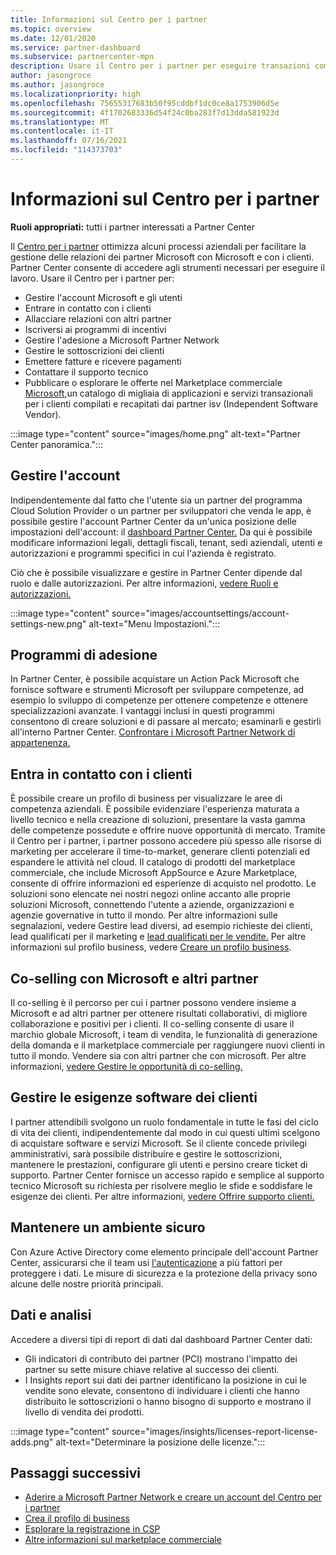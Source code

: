 ```yaml
---
title: Informazioni sul Centro per i partner
ms.topic: overview
ms.date: 12/01/2020
ms.service: partner-dashboard
ms.subservice: partnercenter-mpn
description: Usare il Centro per i partner per eseguire transazioni commerciali con Microsoft e con i clienti
author: jasongroce
ms.author: jasongroce
ms.localizationpriority: high
ms.openlocfilehash: 75655317683b50f95cddbf1dc0ce8a1753906d5e
ms.sourcegitcommit: 4f1702683336d54f24c0ba283f7d13dda581923d
ms.translationtype: MT
ms.contentlocale: it-IT
ms.lasthandoff: 07/16/2021
ms.locfileid: "114373703"
---
```

# <a name="what-is-partner-center"></a>Informazioni sul Centro per i partner

**Ruoli appropriati:** tutti i partner interessati a Partner Center

Il [Centro per i partner](https://partner.microsoft.com/dashboard/home) ottimizza alcuni processi aziendali per facilitare la gestione delle relazioni dei partner Microsoft con Microsoft e con i clienti. Partner Center consente di accedere agli strumenti necessari per eseguire il lavoro. Usare il Centro per i partner per:

- Gestire l'account Microsoft e gli utenti
- Entrare in contatto con i clienti
- Allacciare relazioni con altri partner
- Iscriversi ai programmi di incentivi
- Gestire l'adesione a Microsoft Partner Network
- Gestire le sottoscrizioni dei clienti
- Emettere fatture e ricevere pagamenti
- Contattare il supporto tecnico
- Pubblicare o esplorare le offerte nel Marketplace commerciale [Microsoft,](/azure/marketplace)un catalogo di migliaia di applicazioni e servizi transazionali per i clienti compilati e recapitati dai partner isv (Independent Software Vendor).

:::image type="content" source="images/home.png" alt-text="Partner Center panoramica.":::

## <a name="manage-your-account"></a>Gestire l'account

Indipendentemente dal fatto che l'utente sia un partner del programma Cloud Solution Provider o un partner per sviluppatori che venda le app, è possibile gestire l'account Partner Center da un'unica posizione delle impostazioni dell'account: il [dashboard Partner Center.](https://partner.microsoft.com/dashboard/home) Da qui è possibile modificare informazioni legali, dettagli fiscali, tenant, sedi aziendali, utenti e autorizzazioni e programmi specifici in cui l'azienda è registrato.

Ciò che è possibile visualizzare e gestire in Partner Center dipende dal ruolo e dalle autorizzazioni. Per altre informazioni, [vedere Ruoli e autorizzazioni.](permissions-overview.md)

:::image type="content" source="images/accountsettings/account-settings-new.png" alt-text="Menu Impostazioni.":::

## <a name="membership-programs"></a>Programmi di adesione

In Partner Center, è possibile acquistare un Action Pack Microsoft che fornisce software e strumenti Microsoft per sviluppare competenze, ad esempio lo sviluppo di competenze per ottenere competenze e ottenere specializzazioni avanzate. I vantaggi inclusi in questi programmi consentono di creare soluzioni e di passare al mercato; esaminarli e gestirli all'interno Partner Center. [Confrontare i Microsoft Partner Network di appartenenza.](https://partner.microsoft.com/membership/compare-offers)

## <a name="connect-with-customers"></a>Entra in contatto con i clienti

È possibile creare un profilo di business per visualizzare le aree di competenza aziendali. È possibile evidenziare l'esperienza maturata a livello tecnico e nella creazione di soluzioni, presentare la vasta gamma delle competenze possedute e offrire nuove opportunità di mercato. Tramite il Centro per i partner, i partner possono accedere più spesso alle risorse di marketing per accelerare il time-to-market, generare clienti potenziali ed espandere le attività nel cloud. Il catalogo di prodotti del marketplace commerciale, che include Microsoft AppSource e Azure Marketplace, consente di offrire informazioni ed esperienze di acquisto nel prodotto. Le soluzioni sono elencate nei nostri negozi online accanto alle proprie soluzioni Microsoft, connettendo l'utente a aziende, organizzazioni e agenzie governative in tutto il mondo. Per altre informazioni sulle segnalazioni, vedere Gestire lead diversi, ad esempio richieste dei clienti, lead qualificati per il marketing e [lead qualificati per le vendite.](manage-leads.md) Per altre informazioni sul profilo business, vedere [Creare un profilo business](create-a-marketing-profile.md).

## <a name="co-sell-with-microsoft-and-other-partners"></a>Co-selling con Microsoft e altri partner

Il co-selling è il percorso per cui i partner possono vendere insieme a Microsoft e ad altri partner per ottenere risultati collaborativi, di migliore collaborazione e positivi per i clienti. Il co-selling consente di usare il marchio globale Microsoft, i team di vendita, le funzionalità di generazione della domanda e il marketplace commerciale per raggiungere nuovi clienti in tutto il mondo. Vendere sia con altri partner che con microsoft. Per altre informazioni, [vedere Gestire le opportunità di co-selling.](manage-co-sell-opportunities.md)

## <a name="manage-customer-software-needs"></a>Gestire le esigenze software dei clienti

I partner attendibili svolgono un ruolo fondamentale in tutte le fasi del ciclo di vita dei clienti, indipendentemente dal modo in cui questi ultimi scelgono di acquistare software e servizi Microsoft. Se il cliente concede privilegi amministrativi, sarà possibile distribuire e gestire le sottoscrizioni, mantenere le prestazioni, configurare gli utenti e persino creare ticket di supporto. Partner Center fornisce un accesso rapido e semplice al supporto tecnico Microsoft su richiesta per risolvere meglio le sfide e soddisfare le esigenze dei clienti. Per altre informazioni, [vedere Offrire supporto clienti.](customer-support.md)

## <a name="maintain-a-secure-environment"></a>Mantenere un ambiente sicuro

Con Azure Active Directory come elemento principale dell'account Partner Center, assicurarsi che il team usi [l'autenticazione](partner-security-requirements-mandating-mfa.md) a più fattori per proteggere i dati. Le misure di sicurezza e la protezione della privacy sono alcune delle nostre priorità principali.

## <a name="data-and-analytics"></a>Dati e analisi

Accedere a diversi tipi di report di dati dal dashboard Partner Center dati:

- Gli indicatori di contributo dei partner (PCI) mostrano l'impatto dei partner su sette misure chiave relative al successo dei clienti.
- I Insights report sui dati dei partner identificano la posizione in cui le vendite sono elevate, consentono di individuare i clienti che hanno distribuito le sottoscrizioni o hanno bisogno di supporto e mostrano il livello di vendita dei prodotti.

:::image type="content" source="images/insights/licenses-report-license-adds.png" alt-text="Determinare la posizione delle licenze.":::

## <a name="next-steps"></a>Passaggi successivi

- [Aderire a Microsoft Partner Network e creare un account del Centro per i partner](mpn-create-a-partner-center-account.md)
- [Crea il profilo di business](create-a-marketing-profile.md)
- [Esplorare la registrazione in CSP](csp-overview.md)
- [Altre informazioni sul marketplace commerciale](csp-commercial-marketplace-overview.md)
